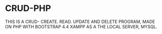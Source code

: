 # CRUD-PHP

THIS IS A CRUD- CREATE. READ. UPDATE AND DELETE PROGRAM, MADE ON PHP WITH BOOTSTRAP 4.4 XAMPP AS A THE LOCAL SERVER, MYSQL.
